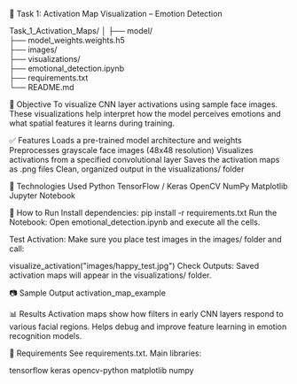 🎯 Task 1: Activation Map Visualization – Emotion Detection

Task_1_Activation_Maps/
│
├── model/                        
├── model_weights.weights.h5     
├── images/                      
├── visualizations/              
├── emotional_detection.ipynb    
├── requirements.txt             
└── README.md 

📌 Objective
To visualize CNN layer activations using sample face images. These visualizations help interpret how the model perceives emotions and what spatial features it learns during training.

✅ Features
Loads a pre-trained model architecture and weights
Preprocesses grayscale face images (48x48 resolution)
Visualizes activations from a specified convolutional layer
Saves the activation maps as .png files
Clean, organized output in the visualizations/ folder

🧠 Technologies Used
Python
TensorFlow / Keras
OpenCV
NumPy
Matplotlib
Jupyter Notebook

🧪 How to Run
Install dependencies:
pip install -r requirements.txt
Run the Notebook: Open emotional_detection.ipynb and execute all the cells.

Test Activation: Make sure you place test images in the images/ folder and call:

visualize_activation("images/happy_test.jpg")
Check Outputs: Saved activation maps will appear in the visualizations/ folder.

📷 Sample Output
activation_map_example

📊 Results
Activation maps show how filters in early CNN layers respond to various facial regions.
Helps debug and improve feature learning in emotion recognition models.

📁 Requirements
See requirements.txt. Main libraries:

tensorflow
keras
opencv-python
matplotlib
numpy


